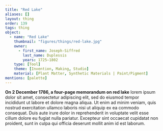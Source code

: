 ```yaml
---
title: "Red Lake"
aliases: []
layout: thing
order: 139
tags: thing
object:
  - name: "Red Lake"
    thumbnail: "figures/things/red-lake.jpg"
    owner:
      - first_name: Joseph-Siffred
        last_name: Duplessis
        years: 1725–1802
    type: [Tool]
    theme: [Invention, Making, Studio]
    material: [Plant Matter, Synthetic Materials | Paint/Pigment]
mentions: [palette]
---
```


**On 2 December 1786, a four-page memorandum on red lake** lorem ipsum dolor sit amet, consectetur adipiscing elit, sed do eiusmod tempor incididunt ut labore et dolore magna aliqua. Ut enim ad minim veniam, quis nostrud exercitation ullamco laboris nisi ut aliquip ex ea commodo consequat. Duis aute irure dolor in reprehenderit in voluptate velit esse cillum dolore eu fugiat nulla pariatur. Excepteur sint occaecat cupidatat non proident, sunt in culpa qui officia deserunt mollit anim id est laborum.